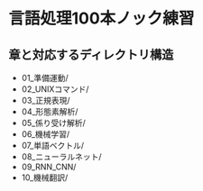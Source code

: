 # 言語処理100本ノック練習

## 章と対応するディレクトリ構造

- 01_準備運動/
- 02_UNIXコマンド/
- 03_正規表現/
- 04_形態素解析/
- 05_係り受け解析/
- 06_機械学習/
- 07_単語ベクトル/
- 08_ニューラルネット/
- 09_RNN_CNN/
- 10_機械翻訳/